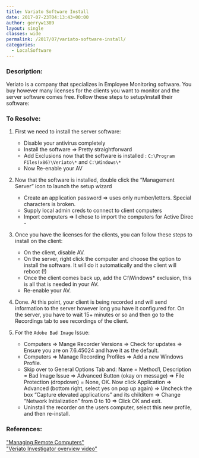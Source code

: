```yaml
---
title: Variato Software Install
date: 2017-07-23T04:13:43+00:00
author: gerryw1389
layout: single
classes: wide
permalink: /2017/07/variato-software-install/
categories:
  - LocalSoftware
---
```

<!--more-->

### Description:

Veriato is a company that specializes in Employee Monitoring software. You buy however many licenses for the clients you want to monitor and the server software comes free. Follow these steps to setup/install their software:

### To Resolve:

1. First we need to install the server software:

   - Disable your antivirus completely
   - Install the software => Pretty straightforward
   - Add Exclusions now that the software is installed : `C:\Program Files(x86)\Veriato\*` and `C:\Windows\*`
   - Now Re-enable your AV

2. Now that the software is installed, double click the &#8220;Management Server&#8221; icon to launch the setup wizard

   - Create an application password => uses only number/letters. Special characters is broken.
   - Supply local admin creds to connect to client computers
   - Import computers => I chose to import the computers for Active Direc  - 

3. Once you have the licenses for the clients, you can follow these steps to install on the client:

   - On the client, disable AV.
   - On the server, right click the computer and choose the option to install the software. It will do it automatically and the client will reboot (!)
   - Once the client comes back up, add the C:\Windows\* exclusion, this is all that is needed in your AV.
   - Re-enable your AV.

4. Done. At this point, your client is being recorded and will send information to the server however long you have it configured for. On the server, you have to wait 15+ minutes or so and then go to the Recordings tab to see recordings of the client.

5. For the `Adobe Bad Image` Issue:

   - Computers => Mange Recorder Versions => Check for updates => Ensure you are on 7.6.45024 and have it as the default.
   - Computers => Manage Recording Profiles => Add a new Windows Profile.
   - Skip over to General Options Tab and: Name = Method1, Description = Bad Image Issue => Advanced Button (okay on message) => File Protection (dropdown) = None, OK. Now click Application => Advanced (bottom right, select yes on pop up again) => Uncheck the box &#8220;Capture elevated applications&#8221; and its childitem => Change &#8220;Network Initialization&#8221; from 0 to 10 => Click OK and exit.
   - Uninstall the recorder on the users computer, select this new profile, and then re-install.


### References:

["Managing Remote Computers"](http://help.veriato.com/products/veriato-Investigator/Win/EN/v76/administrator/configure/remote_clients.htm)  
["Veriato Investigator overview video"](https://www.youtube.com/watch?v=ZD_r6L4-_n4&feature=youtu.be)  


